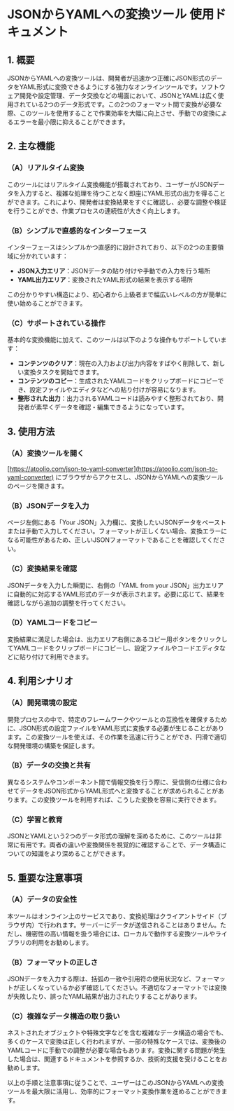# JSONからYAMLへの変換ツール 使用ドキュメント

## 1. 概要

JSONからYAMLへの変換ツールは、開発者が迅速かつ正確にJSON形式のデータをYAML形式に変換できるようにする強力なオンラインツールです。ソフトウェア開発や設定管理、データ交換などの場面において、JSONとYAMLは広く使用されている2つのデータ形式です。この2つのフォーマット間で変換が必要な際、このツールを使用することで作業効率を大幅に向上させ、手動での変換によるエラーを最小限に抑えることができます。

## 2. 主な機能

### （A）リアルタイム変換

このツールにはリアルタイム変換機能が搭載されており、ユーザーがJSONデータを入力すると、複雑な処理を待つことなく即座にYAML形式の出力を得ることができます。これにより、開発者は変換結果をすぐに確認し、必要な調整や検証を行うことができ、作業プロセスの連続性が大きく向上します。

### （B）シンプルで直感的なインターフェース

インターフェースはシンプルかつ直感的に設計されており、以下の2つの主要領域に分かれています：
- **JSON入力エリア**：JSONデータの貼り付けや手動での入力を行う場所
- **YAML出力エリア**：変換されたYAML形式の結果を表示する場所

この分かりやすい構造により、初心者から上級者まで幅広いレベルの方が簡単に使い始めることができます。

### （C）サポートされている操作

基本的な変換機能に加えて、このツールは以下のような操作もサポートしています：

- **コンテンツのクリア**：現在の入力および出力内容をすばやく削除して、新しい変換タスクを開始できます。
- **コンテンツのコピー**：生成されたYAMLコードをクリップボードにコピーでき、設定ファイルやエディタなどへの貼り付けが容易になります。
- **整形された出力**：出力されるYAMLコードは読みやすく整形されており、開発者が素早くデータを確認・編集できるようになっています。

## 3. 使用方法

### （A）変換ツールを開く

[https://atoolio.com/json-to-yaml-converter](https://atoolio.com/json-to-yaml-converter) にブラウザからアクセスし、JSONからYAMLへの変換ツールのページを開きます。

### （B）JSONデータを入力

ページ左側にある「Your JSON」入力欄に、変換したいJSONデータをペーストまたは手動で入力してください。フォーマットが正しくない場合、変換エラーになる可能性があるため、正しいJSONフォーマットであることを確認してください。

### （C）変換結果を確認

JSONデータを入力した瞬間に、右側の「YAML from your JSON」出力エリアに自動的に対応するYAML形式のデータが表示されます。必要に応じて、結果を確認しながら追加の調整を行ってください。

### （D）YAMLコードをコピー

変換結果に満足した場合は、出力エリア右側にあるコピー用ボタンをクリックしてYAMLコードをクリップボードにコピーし、設定ファイルやコードエディタなどに貼り付けて利用できます。

## 4. 利用シナリオ

### （A）開発環境の設定

開発プロセスの中で、特定のフレームワークやツールとの互換性を確保するために、JSON形式の設定ファイルをYAML形式に変換する必要が生じることがあります。この変換ツールを使えば、その作業を迅速に行うことができ、円滑で適切な開発環境の構築を保証します。

### （B）データの交換と共有

異なるシステムやコンポーネント間で情報交換を行う際に、受信側の仕様に合わせてデータをJSON形式からYAML形式へと変換することが求められることがあります。この変換ツールを利用すれば、こうした変換を容易に実行できます。

### （C）学習と教育

JSONとYAMLという2つのデータ形式の理解を深めるために、このツールは非常に有用です。両者の違いや変換関係を視覚的に確認することで、データ構造についての知識をより深めることができます。

## 5. 重要な注意事項

### （A）データの安全性

本ツールはオンライン上のサービスであり、変換処理はクライアントサイド（ブラウザ内）で行われます。サーバーにデータが送信されることはありません。ただし、機密性の高い情報を扱う場合には、ローカルで動作する変換ツールやライブラリの利用をお勧めします。

### （B）フォーマットの正しさ

JSONデータを入力する際は、括弧の一致や引用符の使用状況など、フォーマットが正しくなっているか必ず確認してください。不適切なフォーマットでは変換が失敗したり、誤ったYAML結果が出力されたりすることがあります。

### （C）複雑なデータ構造の取り扱い

ネストされたオブジェクトや特殊文字などを含む複雑なデータ構造の場合でも、多くのケースで変換は正しく行われますが、一部の特殊なケースでは、変換後のYAMLコードに手動での調整が必要な場合もあります。変換に関する問題が発生した場合は、関連するドキュメントを参照するか、技術的支援を受けることをお勧めします。

以上の手順と注意事項に従うことで、ユーザーはこのJSONからYAMLへの変換ツールを最大限に活用し、効率的にフォーマット変換作業を進めることができます。